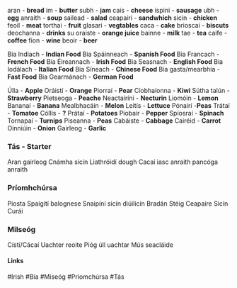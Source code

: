 aran - **bread**
im  - **butter**
subh - **jam**
cais - **cheese**
ispini - **sausage**
ubh - **egg**
anraith - **soup**
sailead - **salad**
ceapairi - **sandwhich**
sicin - **chicken**
feoil - **meat**
torthai - **fruit**
glasari - **vegtables**
caca - **cake**
brioscai - **biscuts**
deochanna - **drinks**
su oraiste - **orange juice**
bainne - **milk**
tae - **tea**
caife - **coffee**
fion - **wine**
beoir - **beer**

Bia Indiach - **Indian Food**
Bia Spáinneach - **Spanish Food**
Bia Francach - **French Food**
Bia Éireannach - **Irish Food**
Bia Seasnach - **English Food**
Bia Iodálach - **Italian Food**
Bia Síneach - **Chinese Food**
Bia gasta/mearbhia - **Fast Food**
Bia Gearmánach - **German Food**

Úlla - **Apple**
Oráistí - **Orange**
Piorraí - **Pear**
Cíobhaíonna - **Kiwi**
Sútha talún - **Strawberry**
Pietseoga - **Peache**
Neactairíni - **Necturin**
Liomóin - **Lemon**
Bananaí - **Banana**
Mealbhacáin - **Melon**
Leitís - **Lettuce**
Pónairí -**Peas**
Trátaí - **Tomatoe**
Cóllis - **?**
Prátaí - **Potatoes**
Piobair - **Pepper**
Spíosraí - **Spinach**
Tornapaí - **Turnips**
Piseanna - **Peas**
Cabáiste - **Cabbage**
Cairéid - **Carrot**
Oinniúin - **Onion**
Gairleog - **Garlic**

### Tás - Starter
Aran gairleog
Cnámha sicín
Liathróidí dough
Cacaí iasc
anraith
pancóga
anraith

### Príomhchúrsa
Piosta
Spaigití balognese
Snaipíní sicín
diúilicín
Bradán
Stéig
Ceapaire
Sicín Curái


### Milseóg
Cístí/Cácaí
Uachter reoite
Pióg úll
uachtar
Mús seacláide


#### Links
#Irish #Bia #Miseóg #Príomchúrsa #Tás